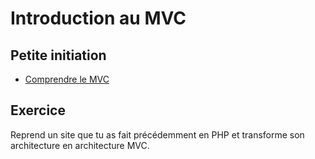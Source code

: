 # Introduction au MVC

## Petite initiation

- [Comprendre le MVC](https://docs.google.com/presentation/d/1OVz9HqSob9JskPsyxbxqXfbyqBh-SGtt-MjQHzK1SGw/edit?usp=sharing)

## Exercice

Reprend un site que tu as fait précédemment en PHP et transforme son architecture en architecture MVC.
